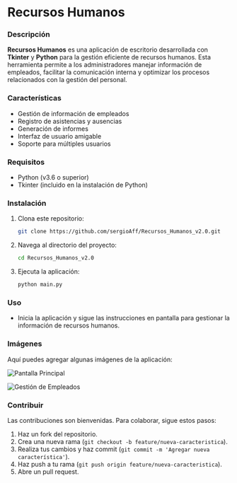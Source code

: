 # Recursos Humanos

### Descripción
**Recursos Humanos** es una aplicación de escritorio desarrollada con **Tkinter** y **Python** para la gestión eficiente de recursos humanos. Esta herramienta permite a los administradores manejar información de empleados, facilitar la comunicación interna y optimizar los procesos relacionados con la gestión del personal.

### Características
- Gestión de información de empleados
- Registro de asistencias y ausencias
- Generación de informes
- Interfaz de usuario amigable
- Soporte para múltiples usuarios

### Requisitos
- Python (v3.6 o superior)
- Tkinter (incluido en la instalación de Python)

### Instalación
1. Clona este repositorio:
    ```bash
    git clone https://github.com/sergioAff/Recursos_Humanos_v2.0.git
    ```
2. Navega al directorio del proyecto:
    ```bash
    cd Recursos_Humanos_v2.0
    ```
3. Ejecuta la aplicación:
    ```bash
    python main.py
    ```

### Uso
- Inicia la aplicación y sigue las instrucciones en pantalla para gestionar la información de recursos humanos.

### Imágenes
Aquí puedes agregar algunas imágenes de la aplicación:

![Pantalla Principal](https://github.com/user-attachments/assets/c4d2efd1-c269-412d-acae-3f8e4169befd)

![Gestión de Empleados](https://github.com/user-attachments/assets/275dd459-d02a-48cf-9d9f-ef673c553521)


### Contribuir
Las contribuciones son bienvenidas. Para colaborar, sigue estos pasos:

1. Haz un fork del repositorio.
2. Crea una nueva rama (`git checkout -b feature/nueva-caracteristica`).
3. Realiza tus cambios y haz commit (`git commit -m 'Agregar nueva característica'`).
4. Haz push a tu rama (`git push origin feature/nueva-caracteristica`).
5. Abre un pull request.
